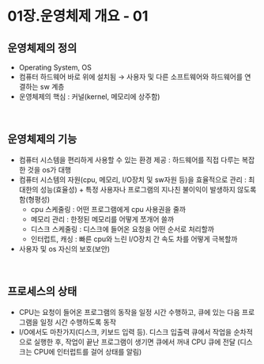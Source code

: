 # 01장.운영체제 개요 - 01

## **운영체제의 정의**

- Operating System, OS
- 컴퓨터 하드웨어 바로 위에 설치됨 → 사용자 및 다른 소프트웨어와 하드웨어를 연결하는 sw 계층
- 운영체제의 핵심 : 커널(kernel, 메모리에 상주함)

<br>

## **운영체제의 기능**

- 컴퓨터 시스템을 편리하게 사용할 수 있는 환경 제공 : 하드웨어를 직접 다루는 복잡한 것을 os가 대행
- 컴퓨터 시스템의 자원(cpu, 메모리, I/O장치 및 sw자원 등)을 효율적으로 관리 : 최대한의 성능(효율성) + 특정 사용자나 프로그램의 지나친 불이익이 발생하지 않도록함(형평성)
  - cpu 스케줄링 : 어떤 프로그램에게 cpu 사용권을 줄까
  - 메모리 관리 : 한정된 메모리를 어떻게 쪼개어 쓸까
  - 디스크 스케줄링 : 디스크에 들어온 요청을 어떤 순서로 처리할까
  - 인터럽트, 캐싱 : 빠른 cpu와 느린 I/O장치 간 속도 차를 어떻게 극복할까
- 사용자 및 os 자신의 보호(보안)

<br>

## **프로세스의 상태**

- CPU는 요청이 들어온 프로그램의 동작을 일정 시간 수행하고, 큐에 있는 다음 프로그램을 일정 시간 수행하도록 동작
- I/O에서도 마찬가지(디스크, 키보드 입력 등). 디스크 입출력 큐에서 작업을 순차적으로 실행한 후, 작업이 끝난 프로그램이 생기면 큐에서 꺼내 CPU 큐에 전달 (디스크는 CPU에 인터럽트를 걸어 상태를 알림)
